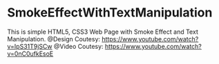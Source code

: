 # SmokeEffectWithTextManipulation
This is simple HTML5, CSS3 Web Page with Smoke Effect and Text Manipulation. 
@Design Coutesy: https://www.youtube.com/watch?v=IpS31T9jSCw
@Video Coutesy: https://www.youtube.com/watch?v=0nC0ufkEsoE
